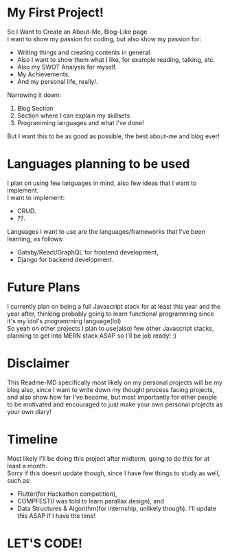 # My First Project!
So I Want to Create an About-Me, Blog-Like page<br>
I want to show my passion for coding, but also show my passion for: 
- Writing things and creating contents in general.
- Also I want to show them what I like, for example reading, talking, etc.
- Also my SWOT Analysis for myself.
- My Achievements.
- And my personal life, really!.

Narrowing it down:
1. Blog Section
2. Section where I can explain my skillsets
3. Programming languages and what I've done!

But I want this to be as good as possible, the best about-me and blog ever!

# Languages planning to be used
I plan on using few languages in mind, also few ideas that I want to implement.<br>
I want to implement:
- CRUD.
- ??.

Languages I want to use are the languages/frameworks that I've been learning, as follows:
- Gatsby/React/GraphQL for frontend development,
- Django for backend development.

# Future Plans
I currently plan on being a full Javascript stack for at least this year and the year after, thinking probably going to learn functional programming since it's my idol's programming language(lol)<br>
So yeah on other projects I plan to use(also) few other Javascript stacks, planning to get into MERN stack ASAP so I'll be job ready! :) <br>

# Disclaimer
This Readme-MD specifically most likely on my personal projects will be my blog also, since I want to write down my thought process facing projects, and also show how far I've become, but most importantly for other people to be motivated and encouraged to just make your own personal projects as your own diary!

# Timeline
Most likely I'll be doing this project after midterm, going to do this for at least a month.<br>
Sorry if this doesnt update though, since I have few things to study as well, such as:
- Flutter(for Hackathon competition), 
- COMPFEST(I was told to learn parallax design), and
- Data Structures & Algorithm(for internship, unlikely though).
I'll update this ASAP if I have the time!

# LET'S CODE!
